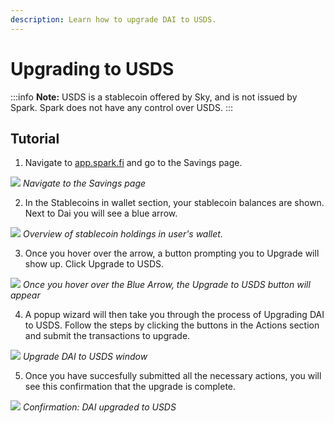 ```yaml
---
description: Learn how to upgrade DAI to USDS.
---
```


# Upgrading to USDS

:::info
**Note:** USDS is a stablecoin offered by Sky, and is not issued by Spark. Spark does not have any control over USDS.
:::

## Tutorial

1. Navigate to [app.spark.fi](http://app.spark.fi) and go to the Savings page.

![](/assets/savings-nav.png)
*Navigate to the Savings page*

2. In the Stablecoins in wallet section, your stablecoin balances are shown. Next to Dai you will see a blue arrow.

![](/assets/upgrade-1.png)
*Overview of stablecoin holdings in user's wallet.*

3. Once you hover over the arrow, a button prompting you to Upgrade will show up. Click Upgrade to USDS.

![](/assets/upgrade-2.png)
*Once you hover over the Blue Arrow, the Upgrade to USDS button will appear*

4. A popup wizard will then take you through the process of Upgrading DAI to USDS. Follow the steps by clicking the buttons in the Actions section and submit the transactions to upgrade.

![](/assets/upgrade-3.png)
*Upgrade DAI to USDS window*

5. Once you have succesfully submitted all the necessary actions, you will see this confirmation that the upgrade is complete.

![](/assets/upgrade-4.png)
*Confirmation: DAI upgraded to USDS*
